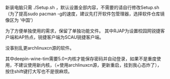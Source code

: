 新装电脑只需 ./Setup.sh ，默认设置全部内容，不需要的请自行修改Setup.sh
（为了提高sudo pacman -g的速度，建议先打开软件包管理器，选择软件仓库镜像区为 ‘中国’）

为了方便单独使用的需求，保留了单独功能文件。
其中RJAP为设置校园网锐捷客户端和AP热点，锐捷客户端为SCAU锐捷客户端。

没事别乱更archlinuxcn源的软件。

其中deepin-wine-tim需要5.0+内核才能保存密码并自动登录，如果不是重度使用，不建议使用新内核，（+使用archlinuxcn源，更新重启，挂到我心态炸了），按住shift键打大写也不是很麻烦。
